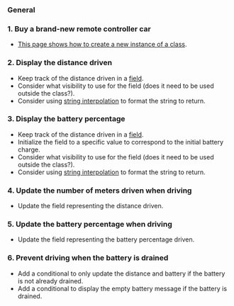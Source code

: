 ### General

### 1. Buy a brand-new remote controller car

- [This page shows how to create a new instance of a class][creating-objects].

### 2. Display the distance driven

- Keep track of the distance driven in a [field][fields].
- Consider what visibility to use for the field (does it need to be used outside the class?).
- Consider using [string interpolation][string-interpolation] to format the string to return.

### 3. Display the battery percentage

- Keep track of the distance driven in a [field][fields].
- Initialize the field to a specific value to correspond to the initial battery charge.
- Consider what visibility to use for the field (does it need to be used outside the class?).
- Consider using [string interpolation][string-interpolation] to format the string to return.

### 4. Update the number of meters driven when driving

- Update the field representing the distance driven.

### 5. Update the battery percentage when driving

- Update the field representing the battery percentage driven.

### 6. Prevent driving when the battery is drained

- Add a conditional to only update the distance and battery if the battery is not already drained.
- Add a conditional to display the empty battery message if the battery is drained.

[creating-objects]: https://docs.microsoft.com/en-us/dotnet/csharp/programming-guide/classes-and-structs/classes#creating-objects
[fields]: https://docs.microsoft.com/en-us/dotnet/csharp/programming-guide/classes-and-structs/fields
[string-interpolation]: https://christianfindlay.com/2019/10/04/c-string-interpolation/

